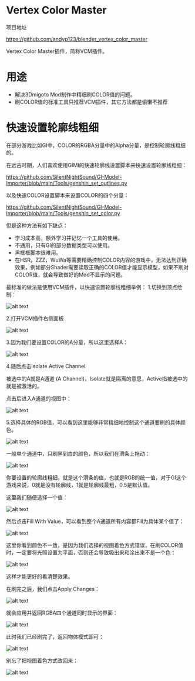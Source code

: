 # Vertex Color Master

项目地址

https://github.com/andyp123/blender_vertex_color_master

Vertex Color Master插件，简称VCM插件。

# 用途
- 解决3Dmigoto Mod制作中精细刷COLOR值的问题。
- 刷COLOR值的标准工具只推荐VCM插件，其它方法都是偷懒不推荐

# 快速设置轮廓线粗细
在部分游戏比如GI中，COLOR的RGBA分量中的Alpha分量，是控制轮廓线粗细的。

在远古时期，人们喜欢使用GIMI的快速轮廓线设置脚本来快速设置轮廓线粗细：

https://github.com/SilentNightSound/GI-Model-Importer/blob/main/Tools/genshin_set_outlines.py

以及快速COLOR设置脚本来设置COLOR的四个分量：

https://github.com/SilentNightSound/GI-Model-Importer/blob/main/Tools/genshin_set_color.py

但是这种方法有如下缺点：
- 学习成本高，额外学习并记忆一个工具的使用。
- 不通用，只有GI的部分数据类型可以使用。
- 黑框框脚本很难用。
- 在HSR，ZZZ，WuWa等需要精确控制COLOR内容的游戏中，无法达到正确效果，例如部分Shader需要读取正确的COLOR值才能显示模型，如果不刷对COLOR值，就会导致做好的Mod不显示的问题。

最标准的做法是使用VCM插件，以快速设置轮廓线粗细举例：
1.切换到顶点绘制：

![alt text](image.png)

2.打开VCM插件右侧面板

![alt text](image-1.png)

3.因为我们要设置COLOR的A分量，所以这里选择A：

![alt text](image-2.png)

4.随后点击Isolate Active Channel

被选中的A就是A通道 (A Channel)，Isolate就是隔离的意思，Active指被选中的就是被激活的。

点击后进入A通道的视图中：

![alt text](image-3.png)

5.选择具体的RGB值，可以看到这里能够非常精细地控制这个通道要刷的具体颜色。

![alt text](image-4.png)

一般单个通道中，只刷黑到白的颜色，所以我们在滑条上拖动：

![alt text](image-5.png)

你要设置的轮廓线粗细，就是这个滑条的值，也就是RGB的统一值，对于GI这个游戏来说，0就是没有轮廓线，1就是轮廓线最粗，0.5是默认值。

这里我们随便选择一个值：

![alt text](image-6.png)

然后点击Fill With Value，可以看到整个A通道所有内容都Fill为具体某个值了：

![alt text](image-7.png)

这里你看到颜色不一致，是因为我们选择的视图着色方式错误，在刷COLOR值时，一定要将光照设置为平面，否则还会导致吸出来和涂出来不是一个色：

![alt text](image-8.png)

这样才能更好的看清楚效果。

在刷完之后，我们点击Apply Changes：

![alt text](image-9.png)

就会应用并返回RGBA四个通道同时显示的界面：

![alt text](image-10.png)

此时我们已经刷完了，返回物体模式即可：

![alt text](image-11.png)

别忘了把视图着色方式改回来：

![alt text](image-12.png)



